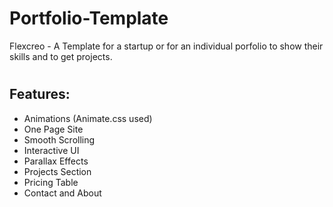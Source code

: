 # Portfolio-Template
Flexcreo - A Template for a startup or for an individual porfolio to show their skills and to get projects.

#
## Features:
* Animations (Animate.css used)
* One Page Site
* Smooth Scrolling
* Interactive UI
* Parallax Effects
* Projects Section
* Pricing Table
* Contact and About